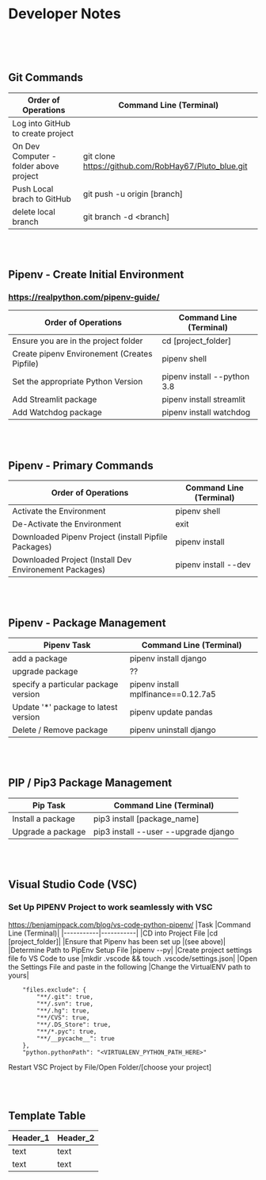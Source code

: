 

# Developer Notes

<br>
<br>
<br>


## Git Commands
|Order of Operations						|Command Line (Terminal)|
|-----------|-----------|
|Log into GitHub to create project			||
|On Dev Computer - folder above project		|git clone https://github.com/RobHay67/Pluto_blue.git|
|Push Local brach to GitHub					|git push -u origin [branch]|
|delete local branch						|git branch -d <branch] |

<br>
<br>

## Pipenv - Create Initial Environment
### https://realpython.com/pipenv-guide/

|Order of Operations							|Command Line (Terminal)|
|-----------|-----------|
|Ensure you are in the project folder			|cd [project_folder]	|
|Create pipenv Environement	(Creates Pipfile)	|pipenv shell|
|Set the appropriate Python Version				|pipenv install --python 3.8|
|Add Streamlit package							|pipenv install streamlit|
|Add Watchdog package							|pipenv install watchdog|

<br>
<br>

## Pipenv - Primary Commands
|Order of Operations									|Command Line (Terminal)|
|-----------|-----------|
|Activate the Environment								|pipenv shell|
|De-Activate the Environment							|exit|
|Downloaded Pipenv Project (install Pipfile Packages)	|pipenv install|
|Downloaded Project (Install Dev Environement Packages)	|pipenv install --dev|

<br>
<br>

## Pipenv - Package Management
|Pipenv Task							|Command Line (Terminal)|
|-----------|-----------|
|add a package							|pipenv install django|
|upgrade package						|??|
|specify a particular package version	|pipenv install mplfinance==0.12.7a5|
|Update '*' package to latest version	|pipenv update pandas|
|Delete / Remove package				|pipenv uninstall django|

<br>
<br>

## PIP / Pip3 Package Management
|Pip Task|Command Line (Terminal)|
|-----------|-----------|
|Install a package		|pip3 install [package_name]|
|Upgrade a package		|pip3 install --user --upgrade django|

<br>
<br>

## Visual Studio Code (VSC)
### Set Up **PIPENV** Project to work seamlessly with VSC
https://benjaminpack.com/blog/vs-code-python-pipenv/
|Task												|Command Line (Terminal)|
|-----------|-----------|
|CD into Project File								|cd [project_folder]|
|Ensure that Pipenv has been set up					|(see above)|
|Determine Path to PipEnv Setup File				|pipenv --py|
|Create project settings file fo VS Code to use		|mkdir .vscode && touch .vscode/settings.json|
|Open the Settings File and paste in the following	|Change the VirtualENV path to yours|
```{
    "files.exclude": {
        "**/.git": true,
        "**/.svn": true,
        "**/.hg": true,
        "**/CVS": true,
        "**/.DS_Store": true,
        "**/*.pyc": true,
        "**/__pycache__": true
    },
    "python.pythonPath": "<VIRTUALENV_PYTHON_PATH_HERE>"
```
Restart VSC Project by File/Open Folder/[choose your project]

<br>
<br>


## Template Table 
|Header_1|Header_2|
|-----------|-----------|
|text|text|
|text|text|